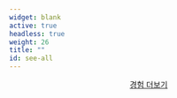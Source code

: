 ```yaml
---
widget: blank
active: true
headless: true
weight: 26
title: ""
id: see-all
---
```

<p style="text-align:center; margin-top: 8px;">
  <a class="btn btn-primary" href="/experience/">경험 더보기</a>
</p>